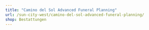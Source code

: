 ```yaml
---
title: "Camino del Sol Advanced Funeral Planning"
url: /sun-city-west/camino-del-sol-advanced-funeral-planning/
shop: Bestattungen
---
```

